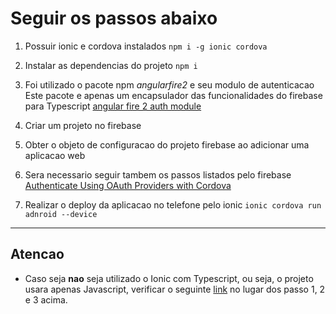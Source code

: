 # Seguir os passos abaixo

1. Possuir ionic e cordova instalados  `npm i -g ionic cordova`

1. Instalar as dependencias do projeto  `npm i`

1. Foi utilizado o pacote npm *angularfire2* e seu modulo de autenticacao  Este pacote e apenas um encapsulador das funcionalidades do firebase para Typescript  [angular fire 2 auth module](https://github.com/angular/angularfire2/blob/master/docs/auth/getting-started.md "Getting started with Firebase Authentication")

1. Criar um projeto no firebase

1. Obter o objeto de configuracao do projeto firebase ao adicionar uma aplicacao web

1. Sera necessario seguir tambem os passos listados pelo firebase  [Authenticate Using OAuth Providers with Cordova](https://firebase.google.com/docs/auth/web/cordova "Authenticate Using OAuth Providers with Cordova")

1. Realizar o deploy da aplicacao no telefone pelo ionic  `ionic cordova run adnroid --device`

---

## Atencao

- Caso seja **nao** seja utilizado o Ionic com Typescript, ou seja, o projeto usara apenas Javascript, verificar o seguinte [link](https://firebase.google.com/docs/web/setup?authuser=0 "Add Firebase to your JavaScript Project") no lugar dos passo 1, 2 e 3 acima.
